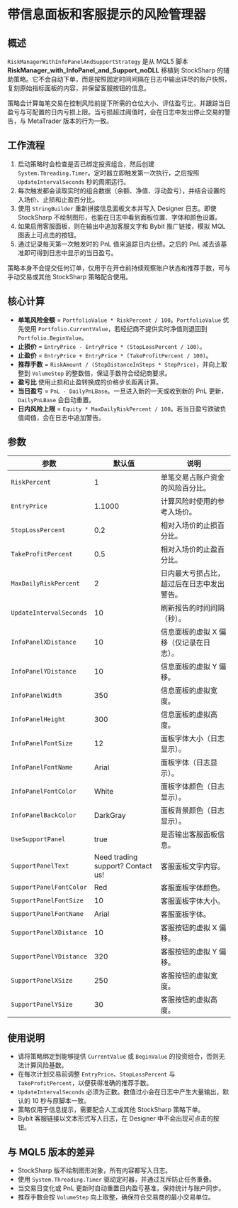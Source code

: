 # 带信息面板和客服提示的风险管理器

## 概述

`RiskManagerWithInfoPanelAndSupportStrategy` 是从 MQL5 脚本 **RiskManager_with_InfoPanel_and_Support_noDLL** 移植到 StockSharp 的辅助策略。它不会自动下单，而是按照固定时间间隔在日志中输出详尽的账户快照，复刻原始指标面板的内容，并保留客服按钮的信息。

策略会计算每笔交易在控制风险前提下所需的仓位大小、评估盈亏比，并跟踪当日盈亏与可配置的日内亏损上限。当亏损超过阈值时，会在日志中发出停止交易的警告，与 MetaTrader 版本的行为一致。

## 工作流程

1. 启动策略时会检查是否已绑定投资组合，然后创建 `System.Threading.Timer`。定时器立即触发第一次执行，之后按照 `UpdateIntervalSeconds` 秒的周期运行。
2. 每次触发都会读取实时的组合数据（余额、净值、浮动盈亏），并结合设置的入场价、止损和止盈百分比。
3. 使用 `StringBuilder` 重新拼接信息面板文本并写入 Designer 日志。即使 StockSharp 不绘制图形，也能在日志中看到面板位置、字体和颜色设置。
4. 如果启用客服面板，则在输出中追加客服文字和 Bybit 推广链接，模拟 MQL 图表上可点击的按钮。
5. 通过记录每天第一次触发时的 PnL 值来追踪日内业绩。之后的 PnL 减去该基准即可得到日志中显示的当日盈亏。

策略本身不会提交任何订单，仅用于在开仓前持续观察账户状态和推荐手数，可与手动交易或其他 StockSharp 策略配合使用。

## 核心计算

- **单笔风险金额** = `PortfolioValue * RiskPercent / 100`。`PortfolioValue` 优先使用 `Portfolio.CurrentValue`，若经纪商不提供实时净值则退回到 `Portfolio.BeginValue`。
- **止损价** = `EntryPrice - EntryPrice * (StopLossPercent / 100)`。
- **止盈价** = `EntryPrice + EntryPrice * (TakeProfitPercent / 100)`。
- **推荐手数** = `RiskAmount / (StopDistanceInSteps * StepPrice)`，并向上取整到 `VolumeStep` 的整数倍，保证手数符合经纪商要求。
- **盈亏比** 使用止损和止盈转换成的价格步长距离计算。
- **当日盈亏** = `PnL - DailyPnLBase`。一旦进入新的一天或收到新的 PnL 更新，`DailyPnLBase` 会自动重置。
- **日内风险上限** = `Equity * MaxDailyRiskPercent / 100`。若当日盈亏跌破负值阈值，会在日志中追加警告。

## 参数

| 参数 | 默认值 | 说明 |
|------|--------|------|
| `RiskPercent` | 1 | 单笔交易占账户资金的风险百分比。 |
| `EntryPrice` | 1.1000 | 计算风险时使用的参考入场价。 |
| `StopLossPercent` | 0.2 | 相对入场价的止损百分比。 |
| `TakeProfitPercent` | 0.5 | 相对入场价的止盈百分比。 |
| `MaxDailyRiskPercent` | 2 | 日内最大亏损占比，超过后在日志中发出警告。 |
| `UpdateIntervalSeconds` | 10 | 刷新报告的时间间隔（秒）。 |
| `InfoPanelXDistance` | 10 | 信息面板的虚拟 X 偏移（仅记录在日志）。 |
| `InfoPanelYDistance` | 10 | 信息面板的虚拟 Y 偏移。 |
| `InfoPanelWidth` | 350 | 信息面板的虚拟宽度。 |
| `InfoPanelHeight` | 300 | 信息面板的虚拟高度。 |
| `InfoPanelFontSize` | 12 | 面板字体大小（日志显示）。 |
| `InfoPanelFontName` | Arial | 面板字体（日志显示）。 |
| `InfoPanelFontColor` | White | 面板字体颜色（日志显示）。 |
| `InfoPanelBackColor` | DarkGray | 面板背景颜色（日志显示）。 |
| `UseSupportPanel` | true | 是否输出客服面板信息。 |
| `SupportPanelText` | Need trading support? Contact us! | 客服面板文字内容。 |
| `SupportPanelFontColor` | Red | 客服面板字体颜色。 |
| `SupportPanelFontSize` | 10 | 客服面板字体大小。 |
| `SupportPanelFontName` | Arial | 客服面板字体。 |
| `SupportPanelXDistance` | 10 | 客服按钮的虚拟 X 偏移。 |
| `SupportPanelYDistance` | 320 | 客服按钮的虚拟 Y 偏移。 |
| `SupportPanelXSize` | 250 | 客服按钮的虚拟宽度。 |
| `SupportPanelYSize` | 30 | 客服按钮的虚拟高度。 |

## 使用说明

- 请将策略绑定到能够提供 `CurrentValue` 或 `BeginValue` 的投资组合，否则无法计算风险基数。
- 在每次计划交易前调整 `EntryPrice`、`StopLossPercent` 与 `TakeProfitPercent`，以便获得准确的推荐手数。
- `UpdateIntervalSeconds` 必须为正数。数值过小会在日志中产生大量输出，默认的 10 秒与原脚本一致。
- 策略仅用于信息提示，需要配合人工或其他 StockSharp 策略下单。
- Bybit 客服链接以文本形式写入日志，在 Designer 中不会出现可点击的按钮。

## 与 MQL5 版本的差异

- StockSharp 版不绘制图形对象，所有内容都写入日志。
- 使用 `System.Threading.Timer` 驱动定时器，并通过互斥防止任务重叠。
- 当交易日变化或 PnL 更新时自动重置日内盈亏基准，保持统计与账户同步。
- 推荐手数会按 `VolumeStep` 向上取整，确保符合交易商的最小交易单位。
